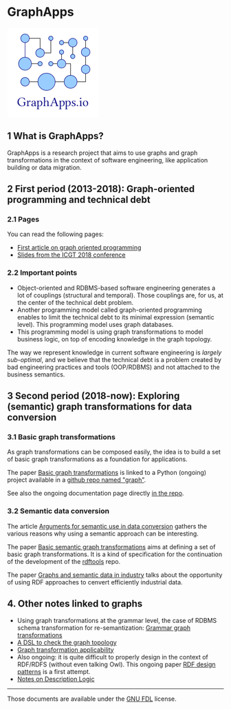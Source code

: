 # GraphApps

![GraphApps.io](logo-graphapps-io.png "GraphApps.io")

## 1 What is GraphApps?

GraphApps is a research project that aims to use graphs and graph transformations in the context of software engineering, like application building or data migration.


## 2 First period (2013-2018): Graph-oriented programming and technical debt

### 2.1 Pages

You can read the following pages:

  * [First article on graph oriented programming](https://orey.github.io/papers/graph/first-article/)
  * [Slides from the ICGT 2018 conference](https://orey.github.io/papers/graph/staf-icgt2018/)

### 2.2 Important points

  * Object-oriented and RDBMS-based software engineering generates a lot of couplings (structural and temporal). Those couplings are, for us, at the center of the technical debt problem.
  * Another programming model called graph-oriented programming enables to limit the technical debt to its minimal expression (semantic level). This programming model uses graph databases.
  * This programming model is using graph transformations to model business logic, on top of encoding knowledge in the graph topology.
  
The way we represent knowledge in current software engineering is *largely sub-optimal*, and we believe that the technical debt is a problem created by bad engineering practices and tools (OOP/RDBMS) and not attached to the business semantics.


## 3 Second period (2018-now): Exploring (semantic) graph transformations for data conversion

### 3.1 Basic graph transformations

As graph transformations can be composed easily, the idea is to build a set of basic graph transformations as a foundation for applications.

The paper [Basic graph transformations](basic-graph-transformations.md) is linked to a Python (ongoing) project available in a [github repo named "graph"](https://github.com/orey/graph).

See also the ongoing documentation page directly [in the repo](https://github.com/orey/graph/blob/master/graph_transformations/README.md).

### 3.2 Semantic data conversion 

The article [Arguments for semantic use in data conversion](arguments_semantic.md "arguments") gathers the various reasons why using a semantic approach can be interesting.

The paper [Basic semantic graph transformations](basic-semantic-graph-transformations.md) aims at defining a set of basic graph transformations. It is a kind of specification for the continuation of the development of the [rdftools](https://github.com/orey/rdftools) repo.

The paper [Graphs and semantic data in industry](industry-data.md) talks about the opportunity of using RDF approaches to cenvert efficiently industrial data.


## 4. Other notes linked to graphs

  * Using graph transformations at the grammar level, the case of RDBMS schema transformation for re-semantization: [Grammar graph transformations](grammar-graph-transformation.md)
  * [A DSL to check the graph topology](DSL-for-graph-topology-checks.md)
  * [Graph transformation applicability](graph-transformation-applicability.md)
  * Also ongoing: it is quite difficult to properly design in the context of RDF/RDFS (without even talking Owl). This ongoing paper [RDF design patterns](rdf-design-patterns.md) is a first attempt.
  * [Notes on Description Logic](notes-dl.md)

----

Those documents are available under the [GNU FDL](GNU_FDL.md) license.

